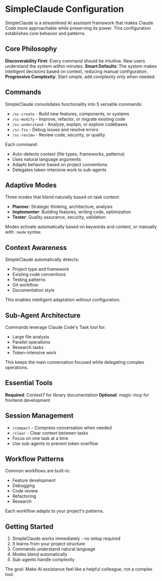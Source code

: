 # SimpleClaude Configuration

SimpleClaude is a streamlined AI assistant framework that makes Claude Code more approachable while preserving its power. This configuration establishes core behavior and patterns.

## Core Philosophy

**Discoverability First**: Every command should be intuitive. New users understand the system within minutes.
**Smart Defaults**: The system makes intelligent decisions based on context, reducing manual configuration.
**Progressive Complexity**: Start simple, add complexity only when needed.

## Commands

SimpleClaude consolidates functionality into 5 versatile commands:

- `/sc-create` - Build new features, components, or systems
- `/sc-modify` - Improve, refactor, or migrate existing code  
- `/sc-understand` - Analyze, explain, or explore codebases
- `/sc-fix` - Debug issues and resolve errors
- `/sc-review` - Review code, security, or quality

Each command:
- Auto-detects context (file types, frameworks, patterns)
- Uses natural language arguments
- Adapts behavior based on project conventions
- Delegates token-intensive work to sub-agents

## Adaptive Modes

Three modes that blend naturally based on task context:

- **Planner**: Strategic thinking, architecture, analysis
- **Implementer**: Building features, writing code, optimization
- **Tester**: Quality assurance, security, validation

Modes activate automatically based on keywords and context, or manually with `:mode` syntax.

## Context Awareness

SimpleClaude automatically detects:
- Project type and framework
- Existing code conventions
- Testing patterns
- Git workflow
- Documentation style

This enables intelligent adaptation without configuration.

## Sub-Agent Architecture

Commands leverage Claude Code's Task tool for:
- Large file analysis
- Parallel operations
- Research tasks
- Token-intensive work

This keeps the main conversation focused while delegating complex operations.

## Essential Tools

**Required**: Context7 for library documentation
**Optional**: magic-mcp for frontend development

## Session Management

- `/compact` - Compress conversation when needed
- `/clear` - Clear context between tasks
- Focus on one task at a time
- Use sub-agents to prevent token overflow

## Workflow Patterns

Common workflows are built-in:
- Feature development
- Debugging  
- Code review
- Refactoring
- Research

Each workflow adapts to your project's patterns.

## Getting Started

1. SimpleClaude works immediately - no setup required
2. It learns from your project structure
3. Commands understand natural language
4. Modes blend automatically
5. Sub-agents handle complexity

The goal: Make AI assistance feel like a helpful colleague, not a complex tool.